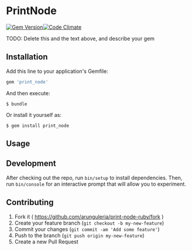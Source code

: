 # PrintNode

[![Gem Version](https://badge.fury.io/rb/print-node-ruby.svg)](https://badge.fury.io/rb/print-node-ruby)[![Code Climate](https://codeclimate.com/github/arunguleria/print-node-ruby/badges/gpa.svg)](https://codeclimate.com/github/arunguleria/print-node-ruby)

TODO: Delete this and the text above, and describe your gem

## Installation

Add this line to your application's Gemfile:

```ruby
gem 'print_node'
```

And then execute:

    $ bundle

Or install it yourself as:

    $ gem install print_node

## Usage


## Development

After checking out the repo, run `bin/setup` to install dependencies. Then, run `bin/console` for an interactive prompt that will allow you to experiment.

## Contributing

1. Fork it ( https://github.com/arunguleria/print-node-ruby/fork )
2. Create your feature branch (`git checkout -b my-new-feature`)
3. Commit your changes (`git commit -am 'Add some feature'`)
4. Push to the branch (`git push origin my-new-feature`)
5. Create a new Pull Request
